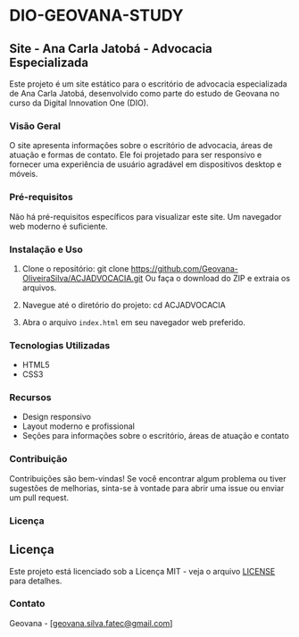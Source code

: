 # DIO-GEOVANA-STUDY
## Site - Ana Carla Jatobá - Advocacia Especializada

Este projeto é um site estático para o escritório de advocacia especializada de Ana Carla Jatobá, desenvolvido como parte do estudo de Geovana no curso da Digital Innovation One (DIO).

### Visão Geral

O site apresenta informações sobre o escritório de advocacia, áreas de atuação e formas de contato. Ele foi projetado para ser responsivo e fornecer uma experiência de usuário agradável em dispositivos desktop e móveis.

### Pré-requisitos

Não há pré-requisitos específicos para visualizar este site. Um navegador web moderno é suficiente.

### Instalação e Uso

1. Clone o repositório: git clone https://github.com/Geovana-OliveiraSilva/ACJADVOCACIA.git Ou faça o download do ZIP e extraia os arquivos.

2. Navegue até o diretório do projeto: cd ACJADVOCACIA

3. Abra o arquivo `index.html` em seu navegador web preferido.

### Tecnologias Utilizadas

- HTML5
- CSS3

### Recursos

- Design responsivo
- Layout moderno e profissional
- Seções para informações sobre o escritório, áreas de atuação e contato

### Contribuição

Contribuições são bem-vindas! Se você encontrar algum problema ou tiver sugestões de melhorias, sinta-se à vontade para abrir uma issue ou enviar um pull request.

### Licença

## Licença

Este projeto está licenciado sob a Licença MIT - veja o arquivo [LICENSE](LICENSE) para detalhes.

### Contato

Geovana - [geovana.silva.fatec@gmail.com]